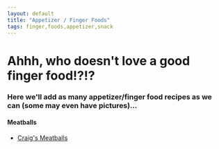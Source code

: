 ```yaml
---
layout: default
title: "Appetizer / Finger Foods"
tags: finger,foods,appetizer,snack
---
```

# Ahhh, who doesn't love a good finger food!?!?

### Here we'll add as many appetizer/finger food recipes as we can (some may even have pictures)...

#### Meatballs
* [Craig's Meatballs]({{site.github.url}}/AppetizerFingerFoods/TheCraigsMeatballs/index.html)

